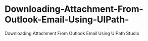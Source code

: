 # Downloading-Attachment-From-Outlook-Email-Using-UIPath-
Downloading Attachment From Outlook Email Using UIPath Studio 
